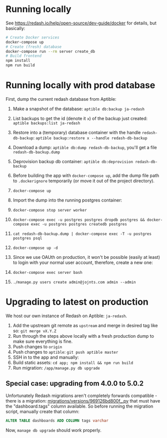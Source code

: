 # Running locally
See https://redash.io/help/open-source/dev-guide/docker for details, but basically:
```sh
# Create Docker services
docker-compose up
# Create (fresh) database
docker-compose run --rm server create_db
# Build frontend
npm install
npm run build
```

# Running locally with prod database
First, dump the current redash database from Aptible:
1. Make a snapshot of the database: `aptible db:backup ja-redash`
  1. List backups to get the id (denote it `x`) of the backup just created: `aptible backups:list ja-redash`
  2. Restore into a (temporary) database container with the handle `redash-db-backup`: `aptible backup:restore x --handle redash-db-backup`
  3. Download a dump: `aptible db:dump redash-db-backup`, you'll get a file `redash-db-backup.dump`
  4. Deprovision backup db container: `aptible db:deprovision redash-db-backup`

2. Before building the app with `docker-compose up`, add the dump file path to `.dockerignore` temporarily (or move it out of the project directory).
3. `docker-compose up`
4. Import the dump into the running postgres container:
  1. `docker-compose stop server worker`
  2. `docker-compose exec -u postgres postgres dropdb postgres && docker-compose exec -u postgres postgres createdb postgres`
  3. `cat redash-db-backup.dump | docker-compose exec -T -u postgres postgres psql`
  4. `docker-compose up -d`

5. Since we use OAUth on production, it won't be possible (easily at least) to login with your normal user account, therefore, create a new one:
  1. `docker-compose exec server bash`
  2. `./manage.py users create admin@jojnts.com admin --admin`

# Upgrading to latest on production
We host our own instance of Redash on Aptible: `ja-redash`.
1. Add the upstream git remote as `upstream` and merge in desired tag like so: `git merge vX.Y.Z`
2. Run through the steps above locally with a fresh production dump to make sure everything is fine.
3. Push changes to `origin`
4. Push changes to `aptible`: `git push aptible master`
5. SSH in to the app and manually:
  1. Build static assets: `cd app; npm install && npm run build`
  2. Run migration: `/app/manage.py db upgrade`

## Special case: upgrading from 4.0.0 to 5.0.2
Unfortunately Redash migrations aren't completely forwards compatible - there is a migration: [migrations/versions/969126bd800f_.py](migrations/versions/969126bd800f_.py) that must have the "dashboard.tags" column available. So before running the migration script, manually create that column:
```sql
ALTER TABLE dashboards ADD COLUMN tags varchar
```
Now, `manage db upgrade` should work properly.

